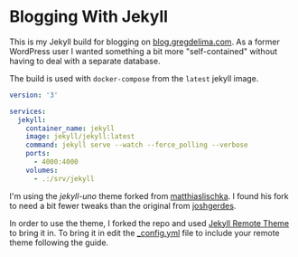 # Blogging With Jekyll

This is my Jekyll build for blogging on [blog.gregdelima.com](http://blog.gregdelima.com). As a former WordPress user I wanted something a bit more "self-contained" without having to deal with a separate database.

The build is used with `docker-compose` from the `latest` jekyll image. 

```yaml
version: '3'

services:
  jekyll:
    container_name: jekyll
    image: jekyll/jekyll:latest
    command: jekyll serve --watch --force_polling --verbose
    ports:
      - 4000:4000
    volumes:
      - .:/srv/jekyll
```

I'm using the _jekyll-uno_ theme forked from [matthiaslischka](https://github.com/matthiaslischka/jekyll-uno). I found his fork to need a bit fewer tweaks than the original from [joshgerdes](https://github.com/joshgerdes/jekyll-uno).

In order to use the theme, I forked the repo and used [Jekyll Remote Theme](https://github.com/benbalter/jekyll-remote-theme) to bring it in. To bring it in edit the [_config.yml](_config.yml) file to include your remote theme following the guide.